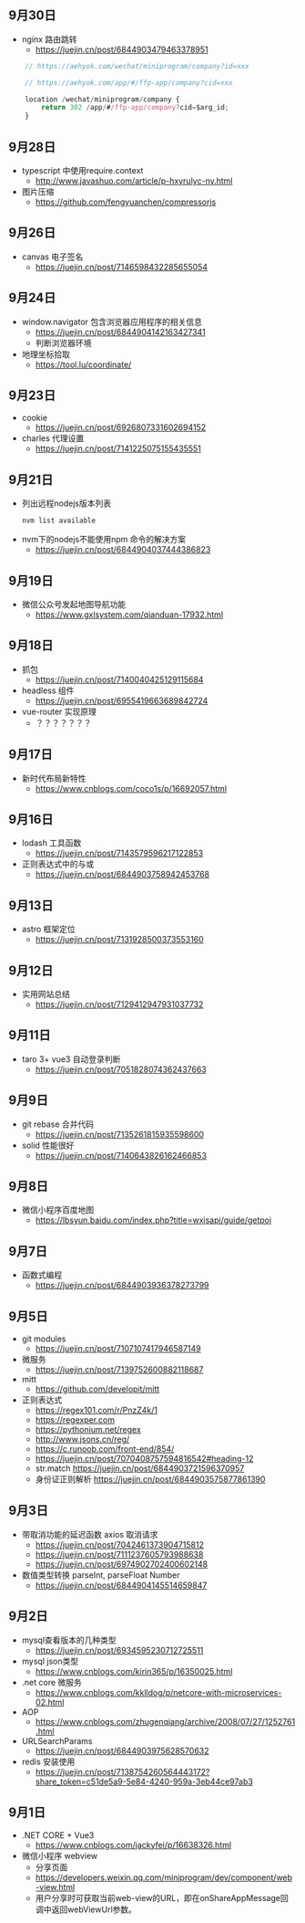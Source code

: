 ## 9月30日
- nginx 路由跳转
  - https://juejin.cn/post/6844903479463378951
```javascript
    // https://aehyok.com/wechat/miniprogram/company?id=xxx

    // https://aehyok.com/app/#/ffp-app/company?cid=xxx

    location /wechat/miniprogram/company {
        return 302 /app/#/ffp-app/company?cid=$arg_id;
    }
```
## 9月28日
- typescript 中使用require.context
  - http://www.javashuo.com/article/p-hxyrulyc-ny.html
- 图片压缩
  - https://github.com/fengyuanchen/compressorjs
## 9月26日
- canvas 电子签名
  - https://juejin.cn/post/7146598432285655054
## 9月24日
- window.navigator 包含浏览器应用程序的相关信息
  - https://juejin.cn/post/6844904142163427341
  - 判断浏览器环境
- 地理坐标拾取
  - https://tool.lu/coordinate/
## 9月23日
- cookie
  - https://juejin.cn/post/6926807331602694152
- charles 代理设置
  - https://juejin.cn/post/7141225075155435551
## 9月21日
- 列出远程nodejs版本列表
  ```javascript
  nvm list available
  ```
- nvm下的nodejs不能使用npm 命令的解决方案
  - https://juejin.cn/post/6844904037444386823

## 9月19日
- 微信公众号发起地图导航功能
  - https://www.gxlsystem.com/qianduan-17932.html
## 9月18日
- 抓包
  - https://juejin.cn/post/7140040425129115684
- headless 组件
  - https://juejin.cn/post/6955419663689842724
- vue-router 实现原理
  - ？？？？？？？
## 9月17日
- 新时代布局新特性
  - https://www.cnblogs.com/coco1s/p/16692057.html
## 9月16日
- lodash 工具函数
  - https://juejin.cn/post/7143579596217122853
- 正则表达式中的与或
  - https://juejin.cn/post/6844903758942453768
## 9月13日
- astro 框架定位
  - https://juejin.cn/post/7131928500373553160
## 9月12日
- 实用网站总结
  - https://juejin.cn/post/7129412947931037732
## 9月11日
- taro 3+ vue3 自动登录判断
  - https://juejin.cn/post/7051828074362437663
## 9月9日
- git rebase 合并代码
  - https://juejin.cn/post/7135261815935598600
- solid 性能很好
  - https://juejin.cn/post/7140643826162466853
## 9月8日
- 微信小程序百度地图
  - https://lbsyun.baidu.com/index.php?title=wxjsapi/guide/getpoi
## 9月7日
- 函数式编程
  - https://juejin.cn/post/6844903936378273799
## 9月5日
- git modules 
  - https://juejin.cn/post/7107107417946587149
- 微服务
  - https://juejin.cn/post/7139752600882118687
- mitt 
  - https://github.com/developit/mitt
- 正则表达式
  - https://regex101.com/r/PnzZ4k/1
  - https://regexper.com
  - https://pythonium.net/regex
  - http://www.jsons.cn/reg/
  - https://c.runoob.com/front-end/854/
  - https://juejin.cn/post/7070408757594816542#heading-12
  - str.match https://juejin.cn/post/6844903721596370957
  - 身份证正则解析 https://juejin.cn/post/6844903575877861390
## 9月3日
- 带取消功能的延迟函数  axios 取消请求
  - https://juejin.cn/post/7042461373904715812
  - https://juejin.cn/post/7111237605793988638
  - https://juejin.cn/post/6974902702400602148
- 数值类型转换 parseInt, parseFloat Number
  - https://juejin.cn/post/6844904145514659847
## 9月2日
- mysql查看版本的几种类型
  - https://juejin.cn/post/6934595230712725511
- mysql json类型
  - https://www.cnblogs.com/kirin365/p/16350025.html
- .net core 微服务
  - https://www.cnblogs.com/kklldog/p/netcore-with-microservices-02.html
- AOP 
  - https://www.cnblogs.com/zhugenqiang/archive/2008/07/27/1252761.html
- URLSearchParams
  - https://juejin.cn/post/6844903975628570632
- redis 安装使用
  - https://juejin.cn/post/7138754260564443172?share_token=c51de5a9-5e84-4240-959a-3eb44ce97ab3
## 9月1日
- .NET CORE + Vue3
  - https://www.cnblogs.com/jackyfei/p/16638326.html
- 微信小程序 webview  
  - 分享页面
  - https://developers.weixin.qq.com/miniprogram/dev/component/web-view.html
  - 用户分享时可获取当前web-view的URL，即在onShareAppMessage回调中返回webViewUrl参数。
